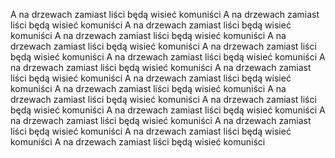 A na drzewach zamiast liści będą wisieć komuniści A na drzewach zamiast liści będą wisieć komuniści A na drzewach zamiast liści będą wisieć komuniści A na drzewach zamiast liści będą wisieć komuniści A na drzewach zamiast liści będą wisieć komuniści A na drzewach zamiast liści będą wisieć komuniści A na drzewach zamiast liści będą wisieć komuniści A na drzewach zamiast liści będą wisieć komuniści A na drzewach zamiast liści będą wisieć komuniści A na drzewach zamiast liści będą wisieć komuniści A na drzewach zamiast liści będą wisieć komuniści A na drzewach zamiast liści będą wisieć komuniści A na drzewach zamiast liści będą wisieć komuniści A na drzewach zamiast liści będą wisieć komuniści A na drzewach zamiast liści będą wisieć komuniści A na drzewach zamiast liści będą wisieć komuniści A na drzewach zamiast liści będą wisieć komuniści A na drzewach zamiast liści będą wisieć komuniści

